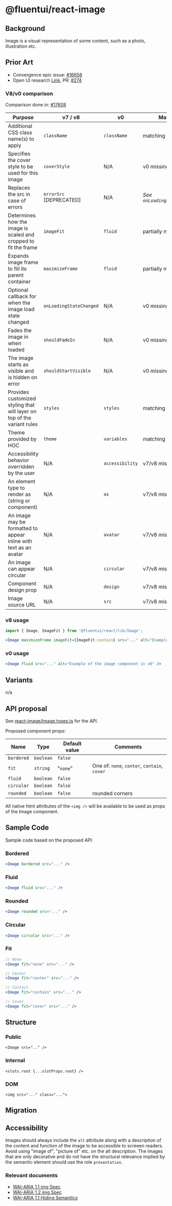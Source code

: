 # @fluentui/react-image

## Background

Image is a visual representation of some content, such as a photo, illustration etc.

## Prior Art

- Convergence epic issue: [#16658](https://github.com/microsoft/fluentui/issues/16658)
- Open UI research [Link](https://open-ui.org/components/image.research), PR: [#274](https://github.com/openui/open-ui/pull/274)

### V8/v0 comparison

Comparison done in: [#17608](https://github.com/microsoft/fluentui/pull/17608)

[image@v7/v8]: https://developer.microsoft.com/en-us/fluentui#/controls/web/image
[image@v0]: https://fluentsite.z22.web.core.windows.net/0.53.0/components/image/props

| Purpose                                                                 | v7 / v8                 | v0              | Matching                      |
| ----------------------------------------------------------------------- | ----------------------- | --------------- | ----------------------------- |
| Additional CSS class name(s) to apply                                   | `className`             | `className`     | matching                      |
| Specifies the cover style to be used for this image                     | `coverStyle`            | N/A             | v0 missing                    |
| Replaces the src in case of errors                                      | `errorSrc` [DEPRECATED] | N/A             | _See `onLoadingStateChanged`_ |
| Determines how the image is scaled and cropped to fit the frame         | `imageFit`              | `fluid`         | partially matching            |
| Expands image frame to fill its parent container                        | `maximizeFrame`         | `fluid`         | partially matching            |
| Optional callback for when the image load state changed                 | `onLoadingStateChanged` | N/A             | v0 missing                    |
| Fades the image in when loaded                                          | `shouldFadeIn`          | N/A             | v0 missing                    |
| The image starts as visible and is hidden on error                      | `shouldStartVisible`    | N/A             | v0 missing                    |
| Provides customized styling that will layer on top of the variant rules | `styles`                | `styles`        | matching                      |
| Theme provided by HOC                                                   | `theme`                 | `variables`     | matching                      |
| Accessibility behavior overridden by the user                           | N/A                     | `accessibility` | v7/v8 missing                 |
| An element type to render as (string or component)                      | N/A                     | `as`            | v7/v8 missing                 |
| An image may be formatted to appear inline with text as an avatar       | N/A                     | `avatar`        | v7/v8 missing                 |
| An image can appear circular                                            | N/A                     | `circular`      | v7/v8 missing                 |
| Component design prop                                                   | N/A                     | `design`        | v7/v8 missing                 |
| Image source URL                                                        | N/A                     | `src`           | v7/v8 missing                 |

### v8 usage

```jsx
import { Image, ImageFit } from '@fluentui/react/lib/Image';

<Image maximizeFrame imageFit={ImageFit.contain} src="..." alt="Example of the image component in v8" />;
```

### v0 usage

```jsx
<Image fluid src="..." alt="Example of the image component in v0" />
```

## Variants

n/a

## API proposal

See [react-image/Image.types.ts] for the API.

[react-image/image.types.ts]: https://github.com/microsoft/fluentui/blob/master/packages/react-image/src/components/Image/Image.types.ts

Proposed component props:

| Name       | Type      | Default value | Comments                                     |
| ---------- | --------- | ------------- | -------------------------------------------- |
| `bordered` | `boolean` | `false`       |                                              |
| `fit`      | `string`  | "`none`"      | One of: `none`, `center`, `contain`, `cover` |
| `fluid`    | `boolean` | `false`       |                                              |
| `circular` | `boolean` | `false`       |                                              |
| `rounded`  | `boolean` | `false`       | rounded corners                              |

All native html attributes of the `<img />` will be available to be used as props of the Image component.

## Sample Code

Sample code based on the proposed API:

### Bordered

```jsx
<Image bordered src="..." />
```

### Fluid

```jsx
<Image fluid src="..." />
```

### Rounded

```jsx
<Image rounded src="..." />
```

### Circular

```jsx
<Image circular src="..." />
```

### Fit

```jsx
// None
<Image fit="none" src="..." />

// Center
<Image fit="center" src="..." />

// Contain
<Image fit="contain" src="..." />

// Cover
<Image fit="cover" src="..." />
```

## Structure

### Public

```tsx
<Image src=".." />
```

### Internal

```tsx
<slots.root {...slotProps.root} />
```

### DOM

```tsx
<img src="..." class="...">
```

## Migration

<!-- _Describe what will need to be done to upgrade from the existing implementations:_

- _Migration from v8_
- _Migration from v0_ -->

## Accessibility

Images should always include the `alt` attribute along with a description of the content and function of the image to be accessible to screeen readers. Avoid using "image of", "picture of" etc. on the alt description. The images that are only decorative and do not have the structural relevance implied by the semantic element should use the role `presentation`.

### Relevant documents

- [WAI-ARIA 1.1 img Spec](https://www.w3.org/TR/wai-aria-1.1/#img)
- [WAI-ARIA 1.2 img Spec](https://www.w3.org/TR/wai-aria-1.2/#img)
- [WAI-ARIA 1.1 Hiding Semantics](https://www.w3.org/TR/wai-aria-practices-1.1/#presentation_role)
